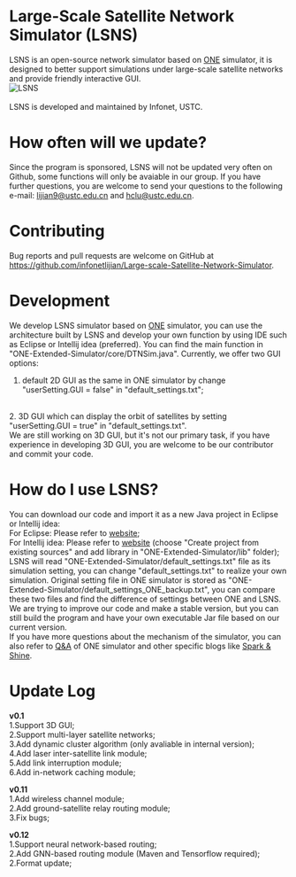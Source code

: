 # Large-Scale Satellite Network Simulator (LSNS)

LSNS is an open-source network simulator based on [ONE][1] simulator, it is designed to better support simulations under large-scale satellite networks and provide friendly interactive GUI.   
![LSNS](https://github.com/infonetlijian/ONE-Extended-Simulator/raw/gh-pages/images/icon.png)  
<br>
LSNS is developed and maintained by Infonet, USTC.
# How often will we update?

Since the program is sponsored, LSNS will not be updated very often on Github, some functions will only be avaiable in our group. If you have further questions, you are welcome to send your questions to the following e-mail: lijian9@ustc.edu.cn and hclu@ustc.edu.cn.

# Contributing

Bug reports and pull requests are welcome on GitHub at https://github.com/infonetlijian/Large-scale-Satellite-Network-Simulator.

# Development

We develop LSNS simulator based on [ONE][1] simulator, you can use the architecture built by LSNS and develop your own function by using IDE such as Eclipse or Intellij idea (preferred). You can find the main function in "ONE-Extended-Simulator/core/DTNSim.java". Currently, we offer two GUI options: 
<br>
1. default 2D GUI as the same in ONE simulator by change "userSetting.GUI = false" in "default_settings.txt"; 
<br>
2. 3D GUI which can display the orbit of satellites by setting "userSetting.GUI = true" in "default_settings.txt".
<br>
We are still working on 3D GUI, but it's not our primary task, if you have experience in developing 3D GUI, you are welcome to be our contributor and commit your code.

# How do I use LSNS?

You can download our code and import it as a new Java project in Eclipse or Intellij idea:
<br>
For Eclipse: Please refer to [website][2];
<br>
For Intellij idea: Please refer to [website][3] (choose "Create project from existing sources" and add library in "ONE-Extended-Simulator/lib" folder);
<br>
LSNS will read "ONE-Extended-Simulator/default_settings.txt" file as its simulation setting, you can change "default_settings.txt" to realize your own simulation. Original setting file in ONE simulator is stored as "ONE-Extended-Simulator/default_settings_ONE_backup.txt", you can compare these two files and find the difference of settings between ONE and LSNS.
<br>
We are trying to improve our code and make a stable version, but you can still build the program and have your own executable Jar file based on our current version.
<br>
If you have more questions about the mechanism of the simulator, you can also refer to [Q&A][4] of ONE simulator and other specific blogs like [Spark & Shine][5].

# Update Log
**v0.1**
<br>
1.Support 3D GUI; 
<br>
2.Support multi-layer satellite networks;
<br>
3.Add dynamic cluster algorithm (only avaliable in internal version); 
<br>
4.Add laser inter-satellite link module; 
<br>
5.Add link interruption module; 
<br>
6.Add in-network caching module; 
<br>

**v0.11**
<br>
1.Add wireless channel module;
<br>
2.Add ground-satellite relay routing module;
<br>
3.Fix bugs;
<br>

**v0.12**
<br>
1.Support neural network-based routing;
<br>
2.Add GNN-based routing module (Maven and Tensorflow required);
<br>
2.Format update;

[1]:https://akeranen.github.io/the-one/
[2]:https://stackoverflow.com/questions/20170470/importing-class-java-files-in-eclipse
[3]:https://www.jetbrains.com/help/idea/import-project-or-module-wizard.html
[4]:https://www.netlab.tkk.fi/tutkimus/dtn/theone/qa.html
[5]:http://sparkandshine.net/the-one-use-notes-directory/